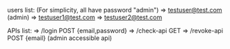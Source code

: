 users list: (For simplicity, all have password "admin")
=> testuser@test.com (admin)
=> testuser1@test.com
=> testuser2@test.com

APIs list: 
=> /login POST {email,password}
=> /check-api GET
=> /revoke-api POST {email} (admin accessible api)